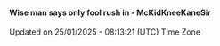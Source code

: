 #### Wise man says only fool rush in - McKidKneeKaneSir
Updated on 25/01/2025 - 08:13:21 (UTC) Time Zone
